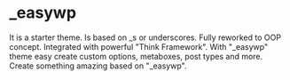 # _easywp
It is a starter theme. Is based on _s or underscores. Fully reworked to OOP concept. Integrated with powerful "Think Framework". With "_easywp" theme easy create custom options, metaboxes, post types and more. Create something amazing based on "_easywp".
